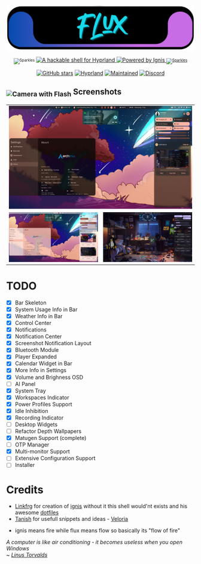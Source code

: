 <p align="center">
<a href="https://github.com/tr1xem/hyprfabricated">
  <img src="assets/logo/flux.png">
  </a>
</p>
<p align="center">
  <sub><sup><img src="https://raw.githubusercontent.com/Tarikul-Islam-Anik/Telegram-Animated-Emojis/main/Activity/Sparkles.webp" alt="Sparkles" width="25" height="25"/></sup></sub>
  <a href="https://github.com/hyprwm/Hyprland">
    <img src="https://img.shields.io/badge/A%20hackable%20shell%20for-Hyprland-0092CD?style=for-the-badge&logo=linux&color=0092CD&logoColor=D9E0EE&labelColor=000000" alt="A hackable shell for Hyprland">
  </a>
  <a href="https://github.com/ignis-sh/ignis">
    <img src="https://img.shields.io/badge/Powered%20by-Ignis-FAFAFA?style=for-the-badge&logo=python&color=FAFAFA&logoColor=D9E0EE&labelColor=000000" alt="Powered by Ignis">
  <sub><sup><img src="https://raw.githubusercontent.com/Tarikul-Islam-Anik/Telegram-Animated-Emojis/main/Activity/Sparkles.webp" alt="Sparkles" width="25" height="25"/></sup></sub>
  </a>
  </p>

<div align="center">

[![GitHub stars](https://img.shields.io/github/stars/tr1xem/flux?style=for-the-badge&logo=github&color=FFB686&logoColor=D9E0EE&labelColor=292324)](https://github.com/tr1xem/hyprfabricated/stargazers)
[![Hyprland](https://img.shields.io/badge/Made%20for-Hyprland-pink?style=for-the-badge&logo=linux&logoColor=D9E0EE&labelColor=292324&color=C6A0F6)](https://hyprland.org/)
[![Maintained](https://img.shields.io/badge/Maintained-Yes-blue?style=for-the-badge&logo=linux&logoColor=D9E0EE&labelColor=292324&color=3362E1)]()
[![Discord](https://dcbadge.limes.pink/api/server/https://discord.gg/EMWUTgegDm)](https://discord.gg/EMWUTgegDm)

</div>
<h2><sub><img src="https://raw.githubusercontent.com/Tarikul-Islam-Anik/Animated-Fluent-Emojis/master/Emojis/Objects/Camera%20with%20Flash.png" alt="Camera with Flash" width="25" height="25" /></sub> Screenshots</h2>
<table align="center">
  <tr>
    <td colspan="4"><img src="assets/screenshots/ss3.png"></td>
  </tr>
  <tr>
    <td colspan="1"><img src="assets/screenshots/ss2.png"></td>
    <td colspan="1"><img src="assets/screenshots/ss1.png"></td>
  </tr>
</table>

# TODO

- [x] Bar Skeleton
- [x] System Usage Info in Bar
- [x] Weather Info in Bar
- [x] Control Center
- [x] Notifications
- [x] Notification Center
- [x] Screenshot Notification Layout
- [x] Bluetooth Module
- [x] Player Expanded
- [x] Calendar Widget in Bar
- [x] More Info in Settings
- [x] Volume and Brighness OSD
- [ ] AI Panel
- [x] System Tray
- [x] Workspaces Indicator
- [x] Power Profiles Support
- [x] Idle Inhibition
- [x] Recording Indicator
- [ ] Desktop Widgets
- [ ] Refactor Depth Wallpapers
- [x] Matugen Support (complete)
- [ ] OTP Manager
- [x] Multi-monitor Support
- [ ] Extensive Configuration Support
- [ ] Installer

# Credits

- [Linkfrg](https://github.com/linkfrg/) for creation of [ignis](https://github.com/ignis-sh/ignis) without it this shell would'nt exists and his awesome [dotfiles](https://github.com/linkfrg/dotfiles)
- [Tanish](https://github.com/randomboi404) for usefull snippets and ideas - [Veloria](https://github.com/randomboi404/veloria)

* ignis means fire while flux means flow so basically its "flow of fire"

_A computer is like air conditioning - it becomes useless when you open Windows_ <br>
~ [_Linus Torvalds_](https://www.youtube.com/watch?v=mjqTDtEY8W)
